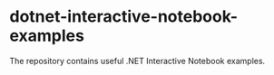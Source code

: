 # dotnet-interactive-notebook-examples
The repository contains useful .NET Interactive Notebook examples.
